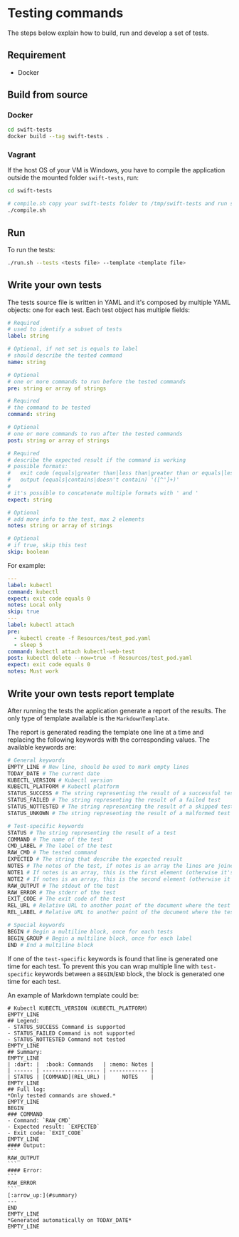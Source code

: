 # Testing commands
The steps below explain how to build, run and develop a set of tests.

## Requirement
- Docker

## Build from source

### Docker
```bash
cd swift-tests
docker build --tag swift-tests .
```

### Vagrant
If the host OS of your VM is Windows, you have to compile the application outside the mounted folder `swift-tests`, run:
```bash
cd swift-tests

# compile.sh copy your swift-tests folder to /tmp/swift-tests and run swift build from there
./compile.sh
```

## Run
To run the tests:
```bash
./run.sh --tests <tests file> --template <template file>
```

## Write your own tests
The tests source file is written in YAML and it's composed by multiple YAML objects: one for each test.
Each test object has multiple fields:
```yaml
# Required
# used to identify a subset of tests
label: string

# Optional, if not set is equals to label
# should describe the tested command
name: string

# Optional
# one or more commands to run before the tested commands
pre: string or array of strings

# Required
# the command to be tested
command: string

# Optional
# one or more commands to run after the tested commands
post: string or array of strings

# Required
# describe the expected result if the command is working
# possible formats:
#   exit code (equals|greater than|less than|greater than or equals|less than or equals) ([0-9]+)
#   output (equals|contains|doesn't contain) '([^']+)'
#
# it's possible to concatenate multiple formats with ' and '
expect: string

# Optional
# add more info to the test, max 2 elements
notes: string or array of strings

# Optional
# if true, skip this test
skip: boolean
```

For example:
```yaml
---
label: kubectl
command: kubectl
expect: exit code equals 0
notes: Local only
skip: true
---
label: kubectl attach
pre:
  - kubectl create -f Resources/test_pod.yaml
  - sleep 5
command: kubectl attach kubectl-web-test
post: kubectl delete --now=true -f Resources/test_pod.yaml
expect: exit code equals 0
notes: Must work
```

## Write your own tests report template
After running the tests the application generate a report of the results.
The only type of template available is the `MarkdownTemplate`.

The report is generated reading the template one line at a time and replacing the following keywords with the corresponding values.
The available keywords are:
```bash
# General keywords
EMPTY_LINE # New line, should be used to mark empty lines
TODAY_DATE # The current date
KUBECTL_VERSION # Kubectl version
KUBECTL_PLATFORM # Kubectl platform
STATUS_SUCCESS # The string representing the result of a successful test
STATUS_FAILED # The string representing the result of a failed test
STATUS_NOTTESTED # The string representing the result of a skipped test
STATUS_UNKOWN # The string representing the result of a malformed test

# Test-specific keywords
STATUS # The string representing the result of a test
COMMAND # The name of the test
CMD_LABEL # The label of the test
RAW_CMD # The tested command
EXPECTED # The string that describe the expected result
NOTES # The notes of the test, if notes is an array the lines are joined with a newline character
NOTE1 # If notes is an array, this is the first element (otherwise it's the same of NOTES)
NOTE2 # If notes is an array, this is the second element (otherwise it's an empty string)
RAW_OUTPUT # The stdout of the test
RAW_ERROR # The stderr of the test
EXIT_CODE # The exit code of the test
REL_URL # Relative URL to another point of the document where the test is found
REL_LABEL # Relative URL to another point of the document where the test label is found

# Special keywords
BEGIN # Begin a multiline block, once for each tests
BEGIN_GROUP # Begin a multiline block, once for each label
END # End a multiline block
```

If one of the `test-specific` keywords is found that line is generated one time for each test.
To prevent this you can wrap multiple line with `test-specific` keywords between a `BEGIN`/`END` block, the block is generated one time for each test.

An example of Markdown template could be:

    # Kubectl KUBECTL_VERSION (KUBECTL_PLATFORM)
    EMPTY_LINE
    ## Legend:
    - STATUS_SUCCESS Command is supported
    - STATUS_FAILED Command is not supported
    - STATUS_NOTTESTED Command not tested
    EMPTY_LINE
    ## Summary:
    EMPTY_LINE
    | :dart: |  :book: Commands   | :memo: Notes |
    | ------ | ------------------ | ------------ |
    | STATUS | [COMMAND](REL_URL) |     NOTES    |
    EMPTY_LINE
    ## Full log:
    *Only tested commands are showed.*
    EMPTY_LINE
    BEGIN
    ### COMMAND
    - Command: `RAW_CMD`
    - Expected result: `EXPECTED`
    - Exit code: `EXIT_CODE`
    EMPTY_LINE
    #### Output:
    ```
    RAW_OUTPUT
    ```
    #### Error:
    ```
    RAW_ERROR
    ```
    [:arrow_up:](#summary)
    ---
    END
    EMPTY_LINE
    *Generated automatically on TODAY_DATE*
    EMPTY_LINE
